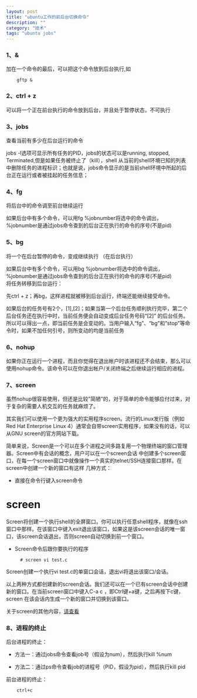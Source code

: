 ```yaml
---
layout: post
title: "ubuntu工作的前后台切换命令"
description: ""
category: "技术" 
tags: "ubuntu jobs" 
---
```


### 1、&   
 
加在一个命令的最后，可以把这个命令放到后台执行,如                   


		gftp &                             



### 2、ctrl + z              

可以将一个正在前台执行的命令放到后台，并且处于暂停状态，不可执行                   

### 3、jobs                    

查看当前有多少在后台运行的命令                   



jobs -l选项可显示所有任务的PID，jobs的状态可以是running, stopped, Terminated,但是如果任务被终止了（kill），shell 从当前的shell环境已知的列表中删除任务的进程标识；也就是说，jobs命令显示的是当前shell环境中所起的后台正在运行或者被挂起的任务信息；           



### 4、fg               

将后台中的命令调至前台继续运行                     


如果后台中有多个命令，可以用fg %jobnumber将选中的命令调出，%jobnumber是通过jobs命令查到的后台正在执行的命令的序号(不是pid)                  
 

### 5、bg                  
 
将一个在后台暂停的命令，变成继续执行 （在后台执行）               



如果后台中有多个命令，可以用bg %jobnumber将选中的命令调出，%jobnumber是通过jobs命令查到的后台正在执行的命令的序号(不是pid)              
将任务转移到后台运行：                

先ctrl + z；再bg，这样进程就被移到后台运行，终端还能继续接受命令。                         

如果后台的任务号有2个，[1],[2]；如果当第一个后台任务顺利执行完毕，第二个后台任务还在执行中时，当前任务便会自动变成后台任务号码“[2]” 的后台任务。所以可以得出一点，即当前任务是会变动的。当用户输入“fg”、“bg”和“stop”等命令时，如果不加任何引号，则所变动的均是当前任务                 



### 6、nohup           

如果你正在运行一个进程，而且你觉得在退出帐户时该进程还不会结束，那么可以使用nohup命令。该命令可以在你退出帐户/关闭终端之后继续运行相应的进程。                 


### 7、screen              

虽然nohup很容易使用，但还是比较”简陋”的，对于简单的命令能够应付过来，对于复杂的需要人机交互的任务就麻烦了。                


其实我们可以使用一个更为强大的实用程序screen。流行的Linux发行版（例如Red Hat Enterprise Linux 4）通常会自带screen实用程序，如果没有的话，可以从GNU screen的官方网站下载。                     


简单来说，Screen是一个可以在多个进程之间多路复用一个物理终端的窗口管理器。Screen中有会话的概念，用户可以在一个screen会话 中创建多个screen窗口，在每一个screen窗口中就像操作一个真实的telnet/SSH连接窗口那样。在screen中创建一个新的窗口有这样 几种方式：          


- 直接在命令行键入screen命令         


# screen              


Screen将创建一个执行shell的全屏窗口。你可以执行任意shell程序，就像在ssh窗口中那样。在该窗口中键入exit退出该窗口，如果这是该screen会话的唯一窗口，该screen会话退出，否则screen自动切换到前一个窗口。               



- Screen命令后跟你要执行的程序                    


		# screen vi test.c              


Screen创建一个执行vi test.c的单窗口会话，退出vi将退出该窗口/会话。                   

以上两种方式都创建新的screen会话。我们还可以在一个已有screen会话中创建新的窗口。在当前screen窗口中键入C-a c ，即Ctrl键+a键，之后再按下c键，screen 在该会话内生成一个新的窗口并切换到该窗口。                         

关于screen的其他内容，[请查看](http://blog.csdn.net/wind19/article/details/4986458)                    

### 8、进程的终止          

后台进程的终止：                         

- 方法一：通过jobs命令查看job号（假设为num），然后执行kill %num                

- 方法二：通过ps命令查看job的进程号（PID，假设为pid），然后执行kill pid                      

前台进程的终止：                    


		ctrl+c                     



